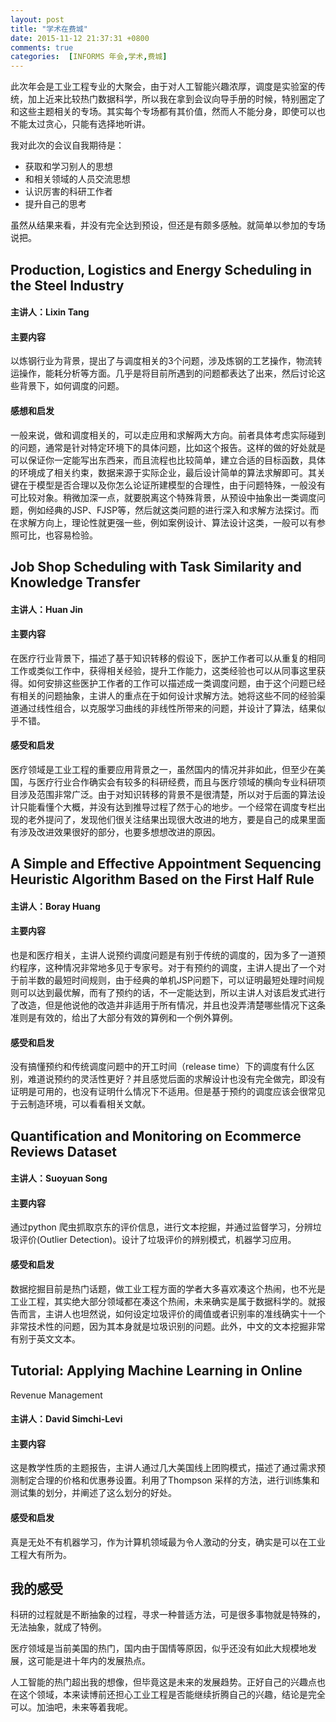 ```yaml
---
layout: post
title: "学术在费城"
date: 2015-11-12 21:37:31 +0800
comments: true
categories:  [INFORMS 年会,学术,费城]
---
```


此次年会是工业工程专业的大聚会，由于对人工智能兴趣浓厚，调度是实验室的传统，加上近来比较热门数据科学，所以我在拿到会议向导手册的时候，特别圈定了和这些主题相关的专场。其实每个专场都有其价值，然而人不能分身，即使可以也不能太过贪心，只能有选择地听讲。

我对此次的会议自我期待是：

+ 获取和学习别人的思想
+ 和相关领域的人员交流思想
+ 认识厉害的科研工作者
+ 提升自己的思考

<!--more-->

虽然从结果来看，并没有完全达到预设，但还是有颇多感触。就简单以参加的专场说把。

## Production, Logistics and Energy Scheduling in the Steel Industry

#### 主讲人：Lixin Tang

#### 主要内容

以炼钢行业为背景，提出了与调度相关的3个问题，涉及炼钢的工艺操作，物流转运操作，能耗分析等方面。几乎是将目前所遇到的问题都表达了出来，然后讨论这些背景下，如何调度的问题。

#### 感想和启发

一般来说，做和调度相关的，可以走应用和求解两大方向。前者具体考虑实际碰到的问题，通常是针对特定环境下的具体问题，比如这个报告。这样的做的好处就是可以保证你一定能写出东西来，而且流程也比较简单，建立合适的目标函数，具体的环境成了相关约束，数据来源于实际企业，最后设计简单的算法求解即可。其关键在于模型是否合理以及你怎么论证所建模型的合理性，由于问题特殊，一般没有可比较对象。稍微加深一点，就要脱离这个特殊背景，从预设中抽象出一类调度问题，例如经典的JSP、FJSP等，然后就这类问题的进行深入和求解方法探讨。而在求解方向上，理论性就更强一些，例如案例设计、算法设计这类，一般可以有参照可比，也容易检验。

## Job Shop Scheduling with Task Similarity and Knowledge Transfer

#### 主讲人：Huan Jin

#### 主要内容

在医疗行业背景下，描述了基于知识转移的假设下，医护工作者可以从重复的相同工作或类似工作中，获得相关经验，提升工作能力，这类经验也可以从同事这里获得。如何安排这些医护工作者的工作可以描述成一类调度问题，由于这个问题已经有相关的问题抽象，主讲人的重点在于如何设计求解方法。她将这些不同的经验渠道通过线性组合，以克服学习曲线的非线性所带来的问题，并设计了算法，结果似乎不错。

#### 感受和启发

医疗领域是工业工程的重要应用背景之一，虽然国内的情况并非如此，但至少在美国，与医疗行业合作确实会有较多的科研经费，而且与医疗领域的横向专业科研项目涉及范围非常广泛。由于对知识转移的背景不是很清楚，所以对于后面的算法设计只能看懂个大概，并没有达到推导过程了然于心的地步。一个经常在调度专栏出现的老外提问了，发现他们很关注结果出现很大改进的地方，要是自己的成果里面有涉及改进效果很好的部分，也要多想想改进的原因。

## A Simple and Effective Appointment Sequencing Heuristic Algorithm Based on the First Half Rule

#### 主讲人：Boray Huang

#### 主要内容

也是和医疗相关，主讲人说预约调度问题是有别于传统的调度的，因为多了一道预约程序，这种情况非常地多见于专家号。对于有预约的调度，主讲人提出了一个对于前半数的最短时间规则，由于经典的单机JSP问题下，可以证明最短处理时间规则可以达到最优解，而有了预约的话，不一定能达到，所以主讲人对该启发式进行了改造，但是他说他的改造并非适用于所有情况，并且也没弄清楚哪些情况下这条准则是有效的，给出了大部分有效的算例和一个例外算例。

#### 感受和启发

没有搞懂预约和传统调度问题中的开工时间（release time）下的调度有什么区别，难道说预约的灵活性更好？并且感觉后面的求解设计也没有完全做完，即没有证明是可用的，也没有证明什么情况下不适用。但是基于预约的调度应该会很常见于云制造环境，可以看看相关文献。

## Quantification and Monitoring on Ecommerce Reviews Dataset

#### 主讲人：Suoyuan Song

#### 主要内容

通过python 爬虫抓取京东的评价信息，进行文本挖掘，并通过监督学习，分辨垃圾评价(Outlier Detection)。设计了垃圾评价的辨别模式，机器学习应用。

#### 感受和启发

数据挖掘目前是热门话题，做工业工程方面的学者大多喜欢凑这个热闹，也不光是工业工程，其实绝大部分领域都在凑这个热闹，未来确实是属于数据科学的。就报告而言，主讲人也坦然说，如何设定垃圾评价的阈值或者识别率的准线确实十一个非常技术性的问题，因为其本身就是垃圾识别的问题。此外，中文的文本挖掘非常有别于英文文本。

## Tutorial: Applying Machine Learning in Online
Revenue Management

#### 主讲人：David Simchi-Levi

#### 主要内容

这是教学性质的主题报告，主讲人通过几大美国线上团购模式，描述了通过需求预测制定合理的价格和优惠券设置。利用了Thompson 采样的方法，进行训练集和测试集的划分，并阐述了这么划分的好处。

#### 感受和启发

真是无处不有机器学习，作为计算机领域最为令人激动的分支，确实是可以在工业工程大有所为。

## 我的感受

科研的过程就是不断抽象的过程，寻求一种普适方法，可是很多事物就是特殊的，无法抽象，就成了特例。

医疗领域是当前美国的热门，国内由于国情等原因，似乎还没有如此大规模地发展，这可能是进十年内的发展热点。

人工智能的热门超出我的想像，但毕竟这是未来的发展趋势。正好自己的兴趣点也在这个领域，本来读博前还担心工业工程是否能继续折腾自己的兴趣，结论是完全可以。加油吧，未来等着我呢。